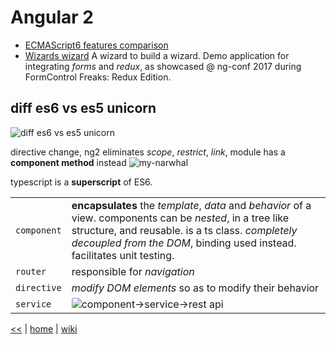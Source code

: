 # Angular 2

+ [ECMAScript6 features comparison](http://es6-features.org)
+ [Wizards wizard](https://github.com/danielfigueiredo/wizards-wizard) A wizard to build a wizard. Demo application for integrating _forms_ and _redux_, as showcased @ ng-conf 2017 during FormControl Freaks: Redux Edition.

## diff es6 vs es5 unicorn

![diff es6 vs es5 unicorn](https://s1cjww.by3302.livefilestore.com/y4mitsFDvsIUrGgDny8CaTRzDnRkZ7xHKjLwQuUMssOFqkFy0NXYCZgNfv_epaMCiUaRUcVbS_VW6gK07CrV72zXTOYJIhfUPu07vehw8xRoW3yXZT80w_WpPVuiq5leIVYKa5FCYNJNVgMV7RV94HeeQJYVMevn0FdJBAki9b_Fwm_hzyRt5uFBGoZsoAIoLOsOv-cRfi_U8U43C1LrjT04Q?width=635&height=397&cropmode=none)

directive change, ng2 eliminates _scope_, _restrict_, _link_, module has a **component method** instead
![my-narwhal](https://up5oia.by3302.livefilestore.com/y4msRTsm9lXTA6Y2Rvik59s982Q1wMFSsvzFPUzipbN0Yc1eyeeX_A6Bx8OiJESh5qOgC9Me9M0-csOLKszNjWP8ESaAoo2kwjLn0a1kBiXyPs3HY2A8HvyDPRS02F41MmeWeXCSIvcxEmSu99_hU9gGWBGLZ8utjS2HxdaeqwwUY5NqqO_ve_rd4YNGmHu_F062T4puuhKQVmQxCyVBB7fPQ?width=743&height=490&cropmode=none)

typescript is a __superscript__ of ES6.

|  |  |
|---|---|
`component` | **encapsulates** the _template_, _data_ and _behavior_ of a view. components can be _nested_, in a tree like structure, and reusable. is a ts class. _completely decoupled from the DOM_, binding used instead. facilitates unit testing.
`router` | responsible for _navigation_
`directive` | _modify DOM elements_ so as to modify their behavior
`service` | ![component->service->rest api](https://vrp2kg.by3302.livefilestore.com/y4mQ-0_q17WRRu-5rqmW6VYBivyi6UVJ785Xfwi9vOckCpm2UmqOsurWS0hTIaCEIgmnHEvlwywLwNFvN-xbNPzEQkcQnxVIyJAtJHVeJyB2vRQ6-cAeffijFaDuKCdRbQnHscBMV4q6wtrl1D2KykKFdUlllrh_AiBn8Gfy9KJV6jgASKY3hQ-hKHw2fznDlju0OlIO9DrHES16dG1AhRQNw?width=660&height=251&cropmode=none)

[<<](../JS.md) | [home](../README.md) | [wiki](https://github.com/illegitimis/Tutorial/wiki)